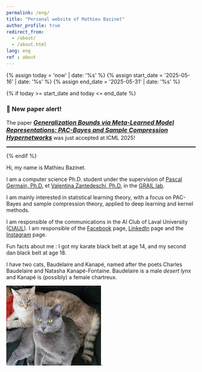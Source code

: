 ```yaml
---
permalink: /eng/
title: "Personal website of Mathieu Bazinet"
author_profile: true
redirect_from: 
  - /about/
  - /about.html
lang: eng
ref : about
---
```


{% assign today = 'now' | date: '%s' %}
{% assign start_date = '2025-05-16' | date: '%s' %}
{% assign end_date = '2025-05-31' | date: '%s' %}

{% if today >= start_date and today <= end_date %}
  <div class="news" style="border: none;">
    <h3>📢 New paper alert!</h3>
    <p> The paper <a href="https://arxiv.org/abs/2410.13577"><strong><font size="3"><i>Generalization Bounds via Meta-Learned Model Representations: PAC-Bayes and Sample Compression Hypernetworks</i></font></strong></a> was just accepted at ICML 2025!</p>
    <hr style="border: none; border-top: 1px solid black;">
  </div>
{% endif %}

Hi, my name is Mathieu Bazinet.

I am a computer science Ph.D. student under the supervision of [Pascal Germain, Ph.D.](https://www.pascalgermain.info/) et [Valentina Zantedeschi, Ph.D.](https://vzantedeschi.com/) in the [GRAIL lab](https://grail.ift.ulaval.ca/). 

I am mainly interested in statistical learning theory, with a focus on PAC-Bayes and sample compression theory, applied to deep learning and kernel methods.

I am responsible of the communications in the AI Club of Laval University ([CIAUL](https://cia.ift.ulaval.ca/)). I am responsible of the [Facebook](https://www.facebook.com/people/Club-dintelligence-artificielle-de-lUniversit%C3%A9-Laval/100089798911416/) page, [LinkedIn](https://www.linkedin.com/company/cia-ulaval/) page and the [Instagram](https://www.instagram.com/ciaulaval/) page.

Fun facts about me : 
I got my karate black belt at age 14, and my second dan black belt at age 18. 

I have two cats, Baudelaire and Kanapé, named after the poets Charles Baudelaire and Natasha Kanapé-Fontaine. Baudelaire is a male *desert lynx* and Kanapé is (possibly) a female chartreux.

<img src="/files/baudelaire_kanape.jpg" width="50%">.